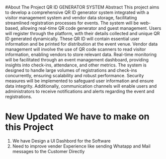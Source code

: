 #About The Project 
QR ID GENERATOR SYSTEM
Abstract
This project aims to develop a comprehensive QR ID generator system integrated with a visitor management system and vendor data storage, facilitating streamlined registration processes for events. The system will be web-based, allowing real-time QR code generator and guest management. Users will register through the platform, with their details collected and unique QR ID generated dynamically. These QR ID will contain essential user information and be printed for distribution at the event venue. 
Vendor data management will involve the use of QR code scanners to read visitor information, enabling vendors to store relevant data. Real-time monitoring will be facilitated through an event management dashboard, providing insights into check-ins, attendance, and other metrics. The system is designed to handle large volumes of registrations and check-ins concurrently, ensuring scalability and robust performance. Security measures will be implemented to safeguard user information and ensure data integrity. Additionally, communication channels will enable users and administrators to receive notifications and alerts regarding the event and registrations.

# New Updated We have to make on this Project
1. We have Design a UI Dashbord for the Software
2. Need to improve vender Experience like sending Whatapp and Mail messages to the Customer Directly
